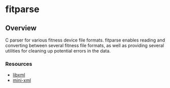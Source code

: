 # fitparse

## Overview

C parser for various fitness device file formats. fitparse enables reading and
converting between several fitness file formats, as well as providing several
utilities for cleaning up potential errors in the data.

### Resources

- [libxml](http://www.xmlsoft.org/)
- [mini-xml](http://www.msweet.org/projects.php?Z3)

